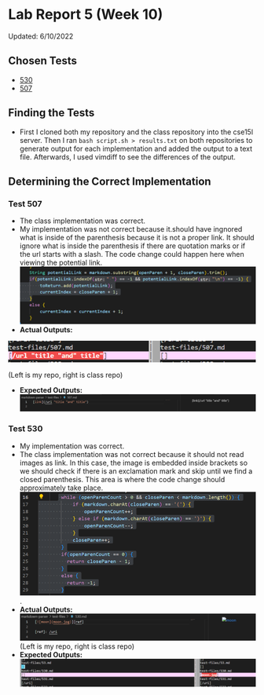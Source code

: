 # Lab Report 5 (Week 10)   
Updated: 6/10/2022  
## Chosen Tests
- [530](https://github.com/nidhidhamnani/markdown-parser/blob/main/test-files/530.md)
- [507](https://github.com/nidhidhamnani/markdown-parser/blob/main/test-files/507.md)

## Finding the Tests  
- First I cloned both my repository and the class repository into the cse15l server. Then I ran `bash script.sh > results.txt` on both repositories to generate output for each implementation and added the output to a text file. Afterwards, I used vimdiff to see the differences of the output.

## Determining the Correct Implementation 

### Test 507
- The class implementation was correct.
- My implementation was not correct because it.should have ingnored what is inside of the parenthesis because it is not a proper link. It should ignore what is inside the parenthesis if there are quotation marks or if the url starts with a slash. The code change could happen here when viewing the potential link. ![ss of code that should be changed](Images\report-5\530-bug.png)   
- **Actual Outputs:**  

![screenshot of actual output](Images\report-5\507.png)  

(Left is my repo, right is class repo)
- **Expected Outputs:** ![screenshot of expected output](Images\report-5\507-expected.png)


### Test 530
- My implementation was correct.
- The class implementation was not correct because it should not read images as link. In this case, the image is embedded inside brackets so we should check if there is an exclamation mark and skip until we find a closed parenthesis. This area is where the code change should approximately take place.![ss of code that should be changed](Images\report-5\507-code-change.png).
- **Actual Outputs:** ![screenshot of actual output](Images\report-5\530-expected.png)  
(Left is my repo, right is class repo)
- **Expected Outputs:** ![screenshot of expected output](Images\report-5\test530.png)
